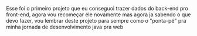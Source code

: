 Esse foi o primeiro projeto que eu conseguoi trazer dados do back-end pro front-end, agora vou recomeçar ele novamente mas agora ja sabendo o que devo fazer, vou lembrar deste projeto para sempre como o "ponta-pé" pra minha jornada de desenvolvimento java pra web
